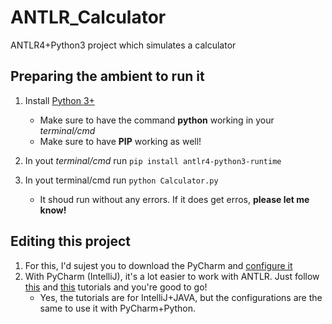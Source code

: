# ANTLR_Calculator
ANTLR4+Python3 project which simulates a calculator

## Preparing the ambient to run it
1. Install [Python 3+](https://www.python.org/downloads/)
   * Make sure to have the command __python__ working in your _terminal/cmd_
   * Make sure to have __PIP__ working as well!

2. In yout _terminal/cmd_ run `pip install antlr4-python3-runtime` 

3. In yout terminal/cmd run  `python Calculator.py` 
   * It shoud run without any errors. If it does get erros, __please let me know!__
  
## Editing this project
1. For this, I'd sujest you to download the PyCharm and [configure it](https://www.jetbrains.com/help/pycharm/setting-up-your-project.html)
2. With PyCharm (IntelliJ), it's a lot easier to work with ANTLR. Just follow [this](https://www.youtube.com/watch?v=svEZtRjVBTY) and [this](https://youtu.be/dPWWcH5uM0g) tutorials and you're good to go!
    * Yes, the tutorials are for IntelliJ+JAVA, but the configurations are the same to use it with PyCharm+Python.
